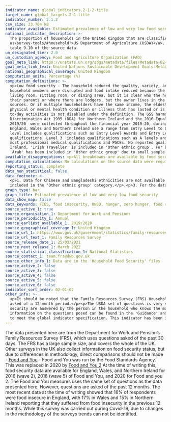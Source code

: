 ```yaml
---
indicator_name: global_indicators.2-1-2-title
target_name: global_targets.2-1-title
indicator_number: 2.1.2
csv_size: 23.704 kB
indicator_available: Estimated prevalence of low and very low food security in households in the United Kingdom
national_indicator_description: >-
  The proportion of households in the United Kingdom that are classified and having low or very low food security. The questions used are based on a suite of food security questions developed by the <a href='https://www.ers.usda.gov/topics/food-nutrition-assistance/food-security-in-the-
  us/survey-tools/#household'>US Department of Agriculture (USDA)</a>. Questions are asked of the ‘last 30 days'. This is an important difference to the UN metadata and other UK measures of food insecurity, which use questions based on ‘the last 12 months’. The question set is presented in
  table 9.10 of the source data.
un_designated_tier: 2.0
un_custodian_agency: Food and Agriculture Organization (FAO)
goal_meta_link: https://unstats.un.org/sdgs/metadata/files/Metadata-02-01-02.pdf
goal_meta_link_text: United Nations Sustainable Development Goals Metadata (PDF 426 KB)
national_geographical_coverage: United Kingdom
computation_units: Percentage (%)
computation_definitions: >-
  <p>Low food security - The household reduced the quality, variety, and desirability of their diets, but the quantity of food intake and normal eating patterns were not substantially disrupted.</p><p>Very low food security - At times during the last 30 days, eating patterns of one or more
  household members were disrupted and food intake reduced because the household lacked money and other resources for food.</p><p>Household - One person living alone or a group of people (not necessarily related) living at the same address. These people share cooking facilities and share a
  living room, sitting room, or dining area, but it is clear who the head of the household is.</p><p>Households being shared on an equal basis are not included. For example, a house shared by a group of professionals is not included. However, households where adult children are living with
  their parents or where there are lodgers, but the owner lives in the household are included.</p><p>Head of household - The sole householder (i.e. the person who owns or rents the accommodation). Or if there are multiple householders, the person with the highest personal income from all
  sources. Or if multiple householders have the same income, the eldest.</p><p>Disability Status - The <a href='https://gss.civilservice.gov.uk/policy-store/measuring-disability-for-the-equality-act-2010/'>(GSS) harmonised "core" definition identifies a person as disabled if they have a
  physical or mental health condition or illness that has lasted or is expected to last 12 months or more. It must reduce their ability to carry-out day-to-day activities. It is important to note that a person who has a long-term illness that does not reduce their ability to carry-out day-
  to-day activities is not disabled under the definition. The GSS harmonised questions are asked of the respondent in the survey, meaning that disability status is self-reported. The GSS definition is designed to reflect the definitions that appear in legal terms in the Disability
  Discrimination Act 1995 (DDA) for Northern Ireland and the 2010 Equality Act for Great Britain.</p><p>State Pension age - From 6 April 2010, the State Pension age has been increasing gradually for women, and since December 2018 has been increasing for both men and women. These data for
  2019/20  were collected throughout the financial year 2019-20, during which the State Pension age for both men and women increased from 65 years 2 months to 65 years 8 months.</p><p>Highest qualification - Educational attainment is measured by the highest level of qualification achieved.
  England, Wales and Northern Ireland use a range from Entry Level to Level 8. Scottish qualifications use a range from 1 to 12, but have been converted to the England, Wales and Northern Ireland system using an <a href=' https://www.sqa.org.uk/sqa/64561.html'>equivalency chart</a>. Entry
  level includes qualifications such as Entry Level Awards and Entry Level Functional Skills.  Level 1 includes qualifications such as GCSEs (grades 1-3/G-D) and Scottish National 4 qualifications. Level 2 includes qualifications such as GCSEs (grade 4/C and above) and Scottish National 5
  qualifications. Level 3  includes qualifications such as A levels and Scottish Highers. Level 4 or higher covers a range of further education and university qualifications, including undergraduate degrees (such as BA, BSc, LLB), Master's degrees, doctoral qualifications (such as PhDs),
  most professional medical qualifications and PGCEs. No reported qualifications covers qualifications where the exact type or level could not be established during the interview.</p><p>Ethnic group - Sample sizes for 'Gypsy, Traveller or Irish Traveller' are small, so for Northern
  Ireland, 'Irish Traveller' is included in 'Other ethnic group'. For England, Wales and Scotland, 'Gypsy or Irish Traveller' is included in 'White'. It is not possible to disaggregate Mixed/multiple ethnic group due to differences in data collection of the country specific questions.
  'Arab' has been included in 'Other ethnic group' due to small sample sizes.</p>
available_disaggregations: <p>All breakdowns are available by food security level. The source dataset also gives data for high and moderate food security</p><p>Age - The age group of the head of the household. Whether the head of household is above or below State Pension age is also available in 'Tenure by age'. Number of adults above and below State Pension age for households without children is also available in the source dataset </p><p> Age group – Whether the head of household is working age or State Pension age. Age group by Tenure is available.</p><p>Sex – Sex is not shown here as data are collected at the household level. However, some data on sex is available in the source data for single adult households without children.</p><p>Country and Region – Country and region of residence. Region is only available when England is selected for Country.</p><p>Ethnic group and Ethnicity – Ethnic group and (for the Asian/Asian British ethnic group) Ethnicity of the head of the household</p><p>Highest qualification – the highest qualification level of the head of the household.</p><p>Household composition breakdowns – These give the presence or absence of key groups (children, adults over the State Pension age, disabled adults, and unemployed adults under State Pension age). 'Household composition – disabled adults', also gives the number of disabled adults present.</p><p>Number of adults and Number of children – these are only available when 'Household composition – children present' is selected.</p><p>State support – Further breakdowns of State support are available in the source data. </p><p>Tenure – Tenure is available in conjunction with Age group.</p><p>Total gross weekly income. </p>
computation_calculations: No calculations on the source data were required.
reporting_status: complete
data_non_statistical: false
data_footnote: >-
  <p>1. Data for Chinese and Bangladeshi ethnicities are not available due to small sample sizes (Less than 100).</p><p>2. For respondents in Great Britain, 'Gypsy or Irish traveller ' is included in the 'White' ethnic category. For Northern Ireland respondents, 'Irish traveller' is
  included in the 'Other ethnic group' category.</p>,<p>3. For the data reference year the state pension age for men and women was 64 years 8 months.
graph_type: bar
graph_title: Estimated prevalence of low and very low food security
data_show_map: false
data_keywords: FIES, food insecurity, UNSD, hunger, zero hunger, food security
source_active_1: true
source_organisation_1: Department for Work and Pensions
source_periodicity_1: Annual
source_earliest_available_1: 2019/2020
source_geographical_coverage_1: United Kingdom
source_url_1: https://www.gov.uk/government/statistics/family-resources-survey-financial-year-2019-to-2020
source_url_text_1: Family Resources Survey
source_release_date_1: 25/03/2021
source_next_release_1: March 2022
source_statistical_classification_1: National Statistics
source_contact_1: team.frs@dwp.gov.uk
source_other_info_1: Data are in the 'Household Food Security' files
source_active_2: false
source_active_3: false
source_active_4: false
source_active_5: false
source_active_6: false
indicator_sort_order: 02-01-02
other_info: >-
  <p>It should be noted that the Family Resources Survey (FRS) Household Food Security questions cover the 30 days prior to interview, not the previous 12 months, as is the case in many other surveys. Direct comparisons should not be made between  these data and those based on questions
  asked of a 12 month period.</p><p>The USDA set of questions is very similar to the FIES (Food Insecurity Experience Scale) set, which is used for international comparisons.</p><p>Data presented here come from the FRS run by the Department for Work and Pensions (DWP). Questions on food
  security are answered by the person in the household who knows the most about food purchasing and preparation. There are a range of questions, asking about the adults within the household. The questions do not directly ask about the food security status of children.</p><p>Further
  information on the questions posed can be found in the 'Guidance' and table 9.10 tabs of the source data, and in the Background Information & Methodology. This indicator is being used as an approximation of the UN SDG Indicator. Where possible, we will work to identify or develop UK data
  to meet the global indicator specification. This indicator has been identified in collaboration with topic experts.
---
```

<p>The data presented here are from the Department for Work and Pension’s Family Resources Survey (FRS), which uses questions asked of the past 30 days. The FRS has a large sample size, and covers the whole of the UK. Other surveys in the UK also collect information on food security status, but due to differences in methodology, direct comparisons should not be made - <a href='https://www.food.gov.uk/research/food-and-you'>Food and You</a> - Food and You was run by the Food Standards Agency. This was replaced in 2020 by <a href='https://www.food.gov.uk/research/food-and-you-2/food-and-you-2-wave-1'>Food and You 2</a>  At the time of writing this, food security data are available for England, Wales, and Northern Ireland for 2016 (wave 2), 2018 (wave 5) of Food and You, and 2020 for Food and you 2. The Food and You measures uses the same set of questions as the data presented here. However, questions are asked of the past 12 months. The most recent data at the time of writing showed that 16% of respondents were food insecure in England, with 17% in Wales and 15% in Northern Ireland reporting that they suffered from food insecurity in the previous 12 months. While this survey was carried out during Covid-19, due to changes in the methodology of the surveys trends can not be identified. 
<a href='https://www.gov.scot/publications/scottish-health-survey-2019-summary-report/pages/8/</a> - Scottish Health Survey – The Scottish Health Survey provides data on food insecurity for Scotland based on three questions asked of the past 12 months. The most recent results at the time of writing showed that in 2019, nine per cent of adults in Scotland reported having experienced food insecurity in terms of worrying that they would run out of food due to lack of money or resources during the previous 12 months, the same proportion as in 2018. In 2018/2019, almost a third (31 per cent) of single parents and a fifth of single adults aged under 65 living alone (20 per cent) had experienced this.'